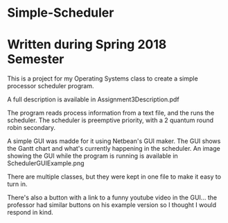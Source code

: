 # Simple-Scheduler
# Written during Spring 2018 Semester

This is a project for my Operating Systems class to create a simple processor scheduler program.

A full description is available in Assignment3Description.pdf

The program reads process information from a text file, and the runs the scheduler. The scheduler is preemptive priority, with a 2 quantum round robin secondary.

A simple GUI was madde for it using Netbean's GUI maker. The GUI shows the Gantt chart and what's currently happening in the scheduler. An image showing the GUI while the program is running is available in SchedulerGUIExample.png

There are multiple classes, but they were kept in one file to make it easy to turn in.

There's also a button with a link to a funny youtube video in the GUI... the professor had similar buttons on his example version so I thought I would respond in kind.

